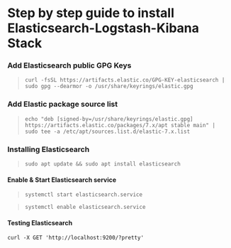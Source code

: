 # Step by step guide to install Elasticsearch-Logstash-Kibana Stack

### Add Elasticsearch public GPG Keys
> `curl -fsSL https://artifacts.elastic.co/GPG-KEY-elasticsearch | sudo gpg --dearmor -o /usr/share/keyrings/elastic.gpg`

### Add Elastic package source list
> `echo "deb [signed-by=/usr/share/keyrings/elastic.gpg] https://artifacts.elastic.co/packages/7.x/apt stable main" | sudo tee -a /etc/apt/sources.list.d/elastic-7.x.list`

### Installing Elasticsearch
> `sudo apt update && sudo apt install elasticsearch`

#### Enable & Start Elasticsearch service
> `systemctl start elasticsearch.service`

> `systemctl enable elasticsearch.service`

#### Testing Elasticsearch
`curl -X GET 'http://localhost:9200/?pretty'`
